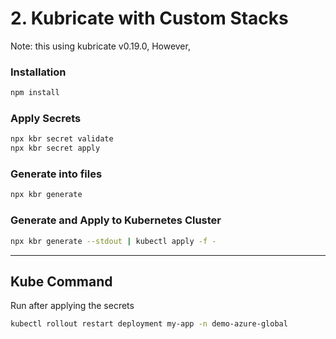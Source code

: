 # 2. Kubricate with Custom Stacks

Note: this using kubricate v0.19.0,
However, 

### Installation

```bash
npm install
```

### Apply Secrets

```bash
npx kbr secret validate
npx kbr secret apply
```

### Generate into files

```bash
npx kbr generate
```

### Generate and Apply to Kubernetes Cluster

```bash
npx kbr generate --stdout | kubectl apply -f -  
``` 

---

## Kube Command

Run after applying the secrets

```bash
kubectl rollout restart deployment my-app -n demo-azure-global 
```